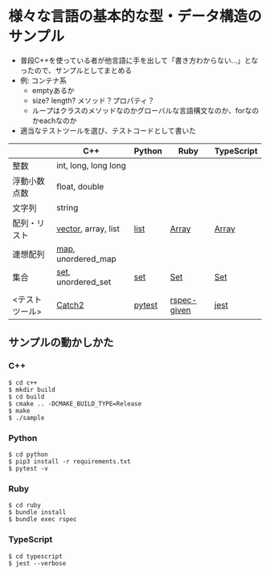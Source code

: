 # 様々な言語の基本的な型・データ構造のサンプル

* 普段C++を使っている者が他言語に手を出して「書き方わからない…」となったので、サンプルとしてまとめる
* 例: コンテナ系
  * emptyあるか
  * size? length? メソッド？プロパティ？
  * ループはクラスのメソッドなのかグローバルな言語構文なのか、forなのかeachなのか
* 適当なテストツールを選び、テストコードとして書いた

||C++|Python|Ruby|TypeScript|
|-|-|-|-|-|
|整数|int, long, long long||||
|浮動小数点数|float, double||||
|文字列|string||||
|配列・リスト|[vector](c++/vector.cpp), array, list|[list](python/test_list.py)|[Array](ruby/spec/array_spec.rb)|[Array](typescript/src/array.spec.ts)|
|連想配列|[map](c++/map.cpp), unordered_map||||
|集合|[set](c++/set.cpp), unordered_set|[set](python/test_set.py)|[Set](ruby/spec/set_spec.rb)|[Set](typescript/src/set.spec.ts)|
||||||
|<テストツール>|[Catch2](https://github.com/catchorg/Catch2)|[pytest](https://docs.pytest.org/en/stable/)|[rspec-given](https://github.com/jimweirich/rspec-given)|[jest](https://jestjs.io/docs/ja/getting-started)|

## サンプルの動かしかた

### C++

```
$ cd c++
$ mkdir build
$ cd build
$ cmake .. -DCMAKE_BUILD_TYPE=Release
$ make
$ ./sample
```

### Python

```
$ cd python
$ pip3 install -r requirements.txt 
$ pytest -v
```

### Ruby

```
$ cd ruby
$ bundle install
$ bundle exec rspec
```

### TypeScript

```
$ cd typescript
$ jest --verbose
```
